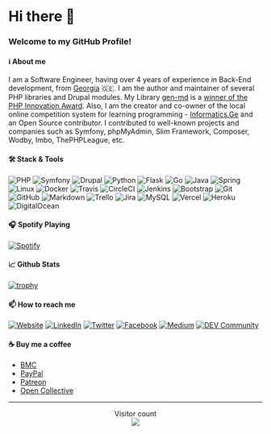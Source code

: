 # Hi there 👋

### Welcome to my GitHub Profile!

#### :information_source: About me

I am a Software Engineer, having over 4 years of experience in Back-End development, 
from [Georgia](https://en.wikipedia.org/wiki/Georgia_(country)) 🇬🇪. I am the author and maintainer of several PHP 
libraries and Drupal modules. My Library [gen-md](https://github.com/ABGEO/gen-md) is a 
[winner of the PHP Innovation Award](https://www.phpclasses.org/winners/year/2020#winners-2020-08-01).
Also, I am the creator and co-owner of the local online competition system for learning programming - 
[Informatics.Ge](https://informatics.ge/) and an Open Source contributor. I contributed to well-known projects and 
companies such as Symfony, phpMyAdmin, Slim Framework, Composer, Wodby, Imbo, ThePHPLeague, etc.

#### :hammer_and_wrench: Stack & Tools

![PHP](https://img.shields.io/badge/PHP-05122A.svg?style=flat&logo=php)
![Symfony](https://img.shields.io/badge/Symfony-05122A.svg?style=flat&logo=symfony)
![Drupal](https://img.shields.io/badge/Drupal-05122A.svg?style=flat&logo=drupal)
![Python](https://img.shields.io/badge/Python-05122A.svg?style=flat&logo=python)
![Flask](https://img.shields.io/badge/Flask-05122A.svg?style=flat&logo=flask)
![Go](https://img.shields.io/badge/Go-05122A.svg?style=flat&logo=go)
![Java](https://img.shields.io/badge/Java-05122A.svg?style=flat&logo=java)
![Spring](https://img.shields.io/badge/Spring-05122A.svg?style=flat&logo=spring)
![Linux](https://img.shields.io/badge/Linux-05122A.svg?style=flat&logo=linux)
![Docker](https://img.shields.io/badge/Docker-05122A.svg?style=flat&logo=docker)
![Travis](https://img.shields.io/badge/Travis-05122A.svg?style=flat&logo=travis)
![CircleCI](https://img.shields.io/badge/CircleCI-05122A.svg?style=flat&logo=circleci)
![Jenkins](https://img.shields.io/badge/Jenkins-05122A.svg?style=flat&logo=jenkins)
![Bootstrap](https://img.shields.io/badge/Bootstrap-05122A.svg?style=flat&logo=bootstrap)
![Git](https://img.shields.io/badge/Git-05122A.svg?style=flat&logo=git)
![GitHub](https://img.shields.io/badge/GitHub-05122A.svg?style=flat&logo=github)
![Markdown](https://img.shields.io/badge/Markdown-05122A.svg?style=flat&logo=markdown)
![Trello](https://img.shields.io/badge/Trello-05122A.svg?style=flat&logo=trello)
![Jira](https://img.shields.io/badge/Jira-05122A.svg?style=flat&logo=jira)
![MySQL](https://img.shields.io/badge/MySQL-05122A.svg?style=flat&logo=mysql)
![Vercel](https://img.shields.io/badge/Vercel-05122A.svg?style=flat&logo=vercel)
![Heroku](https://img.shields.io/badge/Heroku-05122A.svg?style=flat&logo=heroku)
![DigitalOcean](https://img.shields.io/badge/DigitalOcean-05122A.svg?style=flat&logo=digitalocean)

#### 🎧 Spotify Playing

[![Spotify](https://spotify.abgeo.dev)](https://open.spotify.com/user/fwdo5st33ekjxmh1o4fa7ay6l)

#### :chart_with_upwards_trend: Github Stats

[![trophy](https://github-profile-trophy.vercel.app/?username=ABGEO&no-bg=true&theme=gruvbox&margin-w=10&margin-h=10&column=7)](https://github.com/ryo-ma/github-profile-trophy)

#### 📫 How to reach me

[![Website](https://img.shields.io/badge/abgeo.dev-E96479.svg?&style=flat-square&logo=symfony&logoColor=white)](https://abgeo.dev)
[![LinkedIn](https://img.shields.io/badge/LinkedIn-0077B5.svg?&style=flat-square&logo=linkedin&logoColor=white)](https://www.linkedin.com/in/abgeo)
[![Twitter](https://img.shields.io/badge/Twitter-1C9CEA.svg?&style=flat-square&logo=twitter&logoColor=white)](https://twitter.com/ABGEO07)
[![Facebook](https://img.shields.io/badge/Facebook-1877F2.svg?&style=flat-square&logo=facebook&logoColor=white)](https://www.facebook.com/ABGEO07)
[![Medium](https://img.shields.io/badge/Medium-000000.svg?&style=flat-square&logo=Medium&logoColor=white)](https://medium.com/@abgeo07)
[![DEV Community](https://img.shields.io/badge/DEV-0A0A0A.svg?&style=flat-square&logo=DEV.to&logoColor=white)](https://dev.to/abgeo)

#### :coffee: Buy me a coffee

- [BMC](https://www.buymeacoffee.com/ABGEO)
- [PayPal](https://www.paypal.me/ABGEO)
- [Patreon](https://www.patreon.com/ABGEO)
- [Open Collective](https://opencollective.com/ABGEO)

---

<p align="center"> 
  Visitor count<br>
  <img src="https://profile-counter.glitch.me/abgeo/count.svg" />
</p>
